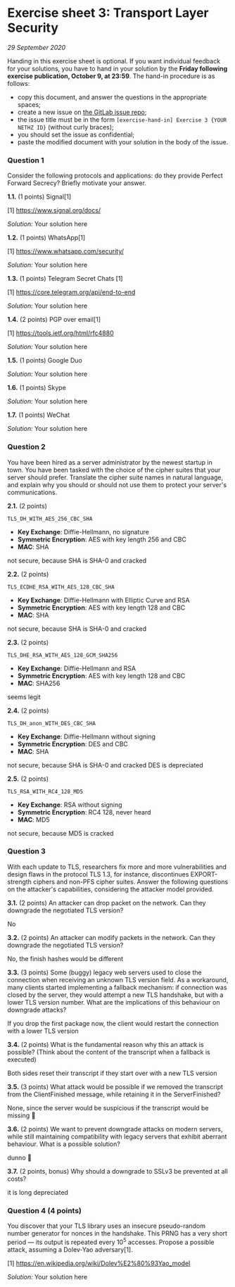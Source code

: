 # Exercise sheet 3: Transport Layer Security

*29 September 2020*

Handing in this exercise sheet is optional.
If you want individual feedback for your solutions, you have to hand in your solution by the **Friday following exercise publication, October 9, at 23:59**. 
The hand-in procedure is as follows:

- copy this document, and answer the questions in the appropriate spaces;
- create a new issue on [the GitLab issue repo](https://gitlab.inf.ethz.ch/PRV-PERRIG/netsec-course/netsec-2020-issues);
- the issue title must be in the form `[exercise-hand-in] Exercise 3 {YOUR NETHZ ID}` (without curly braces); 
- you should set the issue as confidential;
- paste the modified document with your solution in the body of the issue.

### Question 1 
Consider the following protocols and applications: do they provide Perfect Forward Secrecy? Briefly motivate your answer.

**1.1.** (1 points)
Signal[1]

[1] <https://www.signal.org/docs/>


*Solution:* Your solution here

**1.2.** (1 points)
WhatsApp[1]

[1] <https://www.whatsapp.com/security/>


*Solution:* Your solution here

**1.3.** (1 points)
Telegram Secret Chats [1]

[1] <https://core.telegram.org/api/end-to-end>


*Solution:* Your solution here

**1.4.** (2 points)
PGP over email[1]

[1] <https://tools.ietf.org/html/rfc4880>


*Solution:* Your solution here

**1.5.** (1 points)
Google Duo


*Solution:* Your solution here

**1.6.** (1 points)
Skype


*Solution:* Your solution here

**1.7.** (1 points)
WeChat


*Solution:* Your solution here

### Question 2 
You have been hired as a server administrator by the newest startup in
town. You have been tasked with the choice of the cipher suites that
your server should prefer. Translate the cipher suite names in natural
language, and explain why you should or should not use them to protect 
your server's communications.

**2.1.** (2 points)

`TLS_DH_WITH_AES_256_CBC_SHA`

- **Key Exchange**: Diffie-Hellmann, no signature
- **Symmetric Encryption**: AES with key length 256 and CBC
- **MAC**: SHA

not secure, because SHA is SHA-0 and cracked

**2.2.** (2 points)

`TLS_ECDHE_RSA_WITH_AES_128_CBC_SHA`


- **Key Exchange**: Diffie-Hellmann with Elliptic Curve and RSA
- **Symmetric Encryption**: AES with key length 128 and CBC
- **MAC**: SHA

not secure, because SHA is SHA-0 and cracked

**2.3.** (2 points)

`TLS_DHE_RSA_WITH_AES_128_GCM_SHA256`

- **Key Exchange**: Diffie-Hellmann and RSA
- **Symmetric Encryption**: AES with key length 128 and CBC
- **MAC**: SHA256

seems legit

**2.4.** (2 points)

`TLS_DH_anon_WITH_DES_CBC_SHA`

- **Key Exchange**: Diffie-Hellmann without signing
- **Symmetric Encryption**: DES and CBC
- **MAC**: SHA

not secure, because SHA is SHA-0 and cracked
DES is depreciated


**2.5.** (2 points)

`TLS_RSA_WITH_RC4_128_MD5`

- **Key Exchange**: RSA without signing
- **Symmetric Encryption**: RC4 128, never heard
- **MAC**: MD5

not secure, because MD5 is cracked


### Question 3 
With each update to TLS, researchers fix more and more vulnerabilities and design flaws in the protocol
TLS 1.3, for instance, discontinues EXPORT-strength ciphers and non-PFS cipher suites.
Answer the following questions on the attacker's capabilities, considering the attacker model provided.

**3.1.** (2 points)
An attacker can drop packet on the network. Can they downgrade the
negotiated TLS version?

No

**3.2.** (2 points)
An attacker can modify packets in the network. Can they downgrade the
negotiated TLS version?


No, the finish hashes would be different

**3.3.** (3 points)
Some (buggy) legacy web servers used to close the connection when
receiving an unknown TLS version field. As a workaround, many clients
started implementing a fallback mechanism: if connection was closed by
the server, they would attempt a new TLS handshake, but with a lower TLS
version number. What are the implications of this behaviour on downgrade
attacks?

If you drop the first package now, the client would restart the connection with a lower TLS version

**3.4.** (2 points)
What is the fundamental reason why this an attack is possible? (Think
about the content of the transcript when a fallback is executed)

Both sides reset their transcript if they start over with a new TLS version

**3.5.** (3 points)
What attack would be possible if we removed the transcript from the
ClientFinished message, while retaining it in the ServerFinished?

None, since the server would be suspicious if the transcript would be missing  :thinking: 

**3.6.** (2 points)
We want to prevent downgrade attacks on modern servers, while still
maintaining compatibility with legacy servers that exhibit aberrant
behaviour. What is a possible solution?


dunno :shrug:

**3.7.** (2 points, bonus)
Why should a downgrade to SSLv3 be prevented at all costs?

it is long depreciated

### Question 4 (4 points)
You discover that your TLS library uses an insecure pseudo-random number
generator for nonces in the handshake. This PRNG has a very short period
— its output is repeated every 10<sup>5</sup> accesses. Propose a
possible attack, assuming a Dolev-Yao adversary[1].

[1] <https://en.wikipedia.org/wiki/Dolev%E2%80%93Yao_model>

*Solution:* Your solution here
